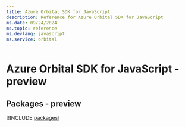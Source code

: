 ```yaml
---
title: Azure Orbital SDK for JavaScript
description: Reference for Azure Orbital SDK for JavaScript
ms.date: 09/24/2024
ms.topic: reference
ms.devlang: javascript
ms.service: orbital
---
```

# Azure Orbital SDK for JavaScript - preview
## Packages - preview
[!INCLUDE [packages](orbital-index.md)]